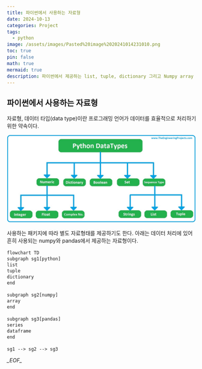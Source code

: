 ```yaml
---
title: 파이썬에서 사용하는 자료형
date: 2024-10-13
categories: Project
tags:
  - python
image: /assets/images/Pasted%20image%2020241014231010.png
toc: true
pin: false
math: true
mermaid: true
description: 파이썬에서 제공하는 list, tuple, dictionary 그리고 Numpy array 자료형과 Pandas Series, DataFrame 자료형을 알아본다.
---
```

## 파이썬에서 사용하는 자료형

자료형, 데이터 타입(data type)이란 프로그래밍 언어가 데이터를 효율적으로 처리하기 위한 약속이다.

![](/assets/images/Pasted%20image%2020241014231010.png)

사용하는 패키지에 따라 별도 자료형태를 제공하기도 한다. 아래는 데이터 처리에 있어 흔히 사용되는 numpy와 pandas에서 제공하는 자료형이다.


```mermaid
flowchart TD
subgraph sg1[python]
list
tuple
dictionary
end

subgraph sg2[numpy]
array
end

subgraph sg3[pandas]
series
dataframe
end

sg1 --> sg2 --> sg3
```

_\_EOF\__
